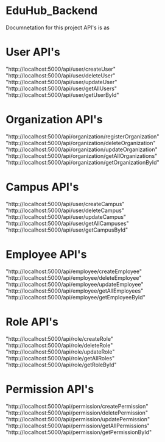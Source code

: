 # EduHub_Backend

Documnetation for this project API's is as 

# User API's
"http://localhost:5000/api/user/createUser"
"http://localhost:5000/api/user/deleteUser"
"http://localhost:5000/api/user/updateUser"
"http://localhost:5000/api/user/getAllUsers"
"http://localhost:5000/api/user/getUserById"

# Organization API's
"http://localhost:5000/api/organization/registerOrganization"
"http://localhost:5000/api/organization/deleteOrganization"
"http://localhost:5000/api/organization/updateOrganization"
"http://localhost:5000/api/organization/getAllOrganizations"
"http://localhost:5000/api/organization/getOrganizationById"

# Campus API's
"http://localhost:5000/api/user/createCampus"
"http://localhost:5000/api/user/deleteCampus"
"http://localhost:5000/api/user/updateCampus"
"http://localhost:5000/api/user/getAllCampuses"
"http://localhost:5000/api/user/getCampusById"

# Employee API's
"http://localhost:5000/api/employee/createEmployee"
"http://localhost:5000/api/employee/deleteEmployee"
"http://localhost:5000/api/employee/updateEmployee"
"http://localhost:5000/api/employee/getAllEmployees"
"http://localhost:5000/api/employee/getEmployeeById"

# Role API's
"http://localhost:5000/api/role/createRole"
"http://localhost:5000/api/role/deleteRole"
"http://localhost:5000/api/role/updateRole"
"http://localhost:5000/api/role/getAllRoles"
"http://localhost:5000/api/role/getRoleById"

# Permission API's
"http://localhost:5000/api/permission/createPermission"
"http://localhost:5000/api/permission/deletePermission"
"http://localhost:5000/api/permission/updatePermission"
"http://localhost:5000/api/permission/getAllPermissions"
"http://localhost:5000/api/permission/getPermissionById"